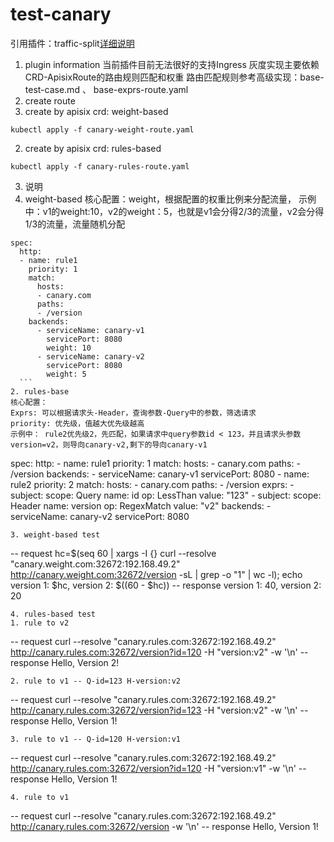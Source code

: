 # test-canary
引用插件：traffic-split[详细说明](https://apisix.apache.org/docs/apisix/plugins/traffic-split/)

1. plugin information
   当前插件目前无法很好的支持Ingress
   灰度实现主要依赖CRD-ApisixRoute的路由规则匹配和权重
   路由匹配规则参考高级实现：base-test-case.md 、 base-exprs-route.yaml
2. create route
  1. create by apisix crd: weight-based
  ```
  kubectl apply -f canary-weight-route.yaml
  ```
  2. create by apisix crd: rules-based
  ```
  kubectl apply -f canary-rules-route.yaml
  ```
3. 说明
  1. weight-based
  核心配置：weight，根据配置的权重比例来分配流量，
  示例中：v1的weight:10，v2的weight：5，也就是v1会分得2/3的流量，v2会分得1/3的流量，流量随机分配
  ```
  spec:
    http:
    - name: rule1
      priority: 1
      match:
        hosts:
        - canary.com
        paths:
        - /version
      backends:
        - serviceName: canary-v1
          servicePort: 8080
          weight: 10
        - serviceName: canary-v2
          servicePort: 8080
          weight: 5
    ```
  2. rules-base
  核心配置：
  Exprs: 可以根据请求头-Header，查询参数-Query中的参数，筛选请求
  priority: 优先级，值越大优先级越高
  示例中： rule2优先级2，先匹配，如果请求中query参数id < 123，并且请求头参数version=v2，则导向canary-v2,剩下的导向canary-v1
  ```
  spec:
    http:
    - name: rule1
      priority: 1
      match:
        hosts:
        - canary.com
        paths:
        - /version
      backends:
        - serviceName: canary-v1
          servicePort: 8080
    - name: rule2
      priority: 2
      match:
        hosts:
        - canary.com
        paths:
        - /version
        exprs:
          - subject:
              scope: Query
              name: id
            op: LessThan
            value: "123"
          - subject:
              scope: Header
              name: version
            op: RegexMatch
            value: "v2"
      backends:
        - serviceName: canary-v2
          servicePort: 8080
  ```
3. weight-based test
  ```
  -- request
  hc=$(seq 60 | xargs -I {} curl --resolve "canary.weight.com:32672:192.168.49.2" http://canary.weight.com:32672/version -sL | grep -o "1" | wc -l); echo version 1: $hc, version 2: $((60 - $hc))
  -- response
  version 1: 40, version 2: 20
  ```
4. rules-based test
  1. rule to v2
  ```
  -- request
  curl --resolve "canary.rules.com:32672:192.168.49.2" http://canary.rules.com:32672/version?id=120 -H "version:v2" -w '\n'
  -- response
  Hello, Version 2!
  ```
  2. rule to v1 -- Q-id=123 H-version:v2
  ```
  -- request
  curl --resolve "canary.rules.com:32672:192.168.49.2" http://canary.rules.com:32672/version?id=123 -H "version:v2" -w '\n'
  -- response
  Hello, Version 1!
  ```
  3. rule to v1 -- Q-id=120 H-version:v1
  ```
  -- request
  curl --resolve "canary.rules.com:32672:192.168.49.2" http://canary.rules.com:32672/version?id=120 -H "version:v1" -w '\n'
  -- response
  Hello, Version 1!
  ```
  4. rule to v1
  ```
  -- request
  curl --resolve "canary.rules.com:32672:192.168.49.2" http://canary.rules.com:32672/version -w '\n'
  -- response
  Hello, Version 1!
  ```